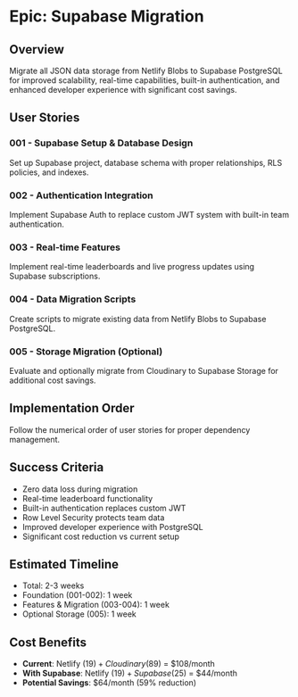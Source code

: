# Epic: Supabase Migration

## Overview
Migrate all JSON data storage from Netlify Blobs to Supabase PostgreSQL for improved scalability, real-time capabilities, built-in authentication, and enhanced developer experience with significant cost savings.

## User Stories

### 001 - Supabase Setup & Database Design
Set up Supabase project, database schema with proper relationships, RLS policies, and indexes.

### 002 - Authentication Integration
Implement Supabase Auth to replace custom JWT system with built-in team authentication.

### 003 - Real-time Features
Implement real-time leaderboards and live progress updates using Supabase subscriptions.

### 004 - Data Migration Scripts
Create scripts to migrate existing data from Netlify Blobs to Supabase PostgreSQL.

### 005 - Storage Migration (Optional)
Evaluate and optionally migrate from Cloudinary to Supabase Storage for additional cost savings.

## Implementation Order
Follow the numerical order of user stories for proper dependency management.

## Success Criteria
- Zero data loss during migration
- Real-time leaderboard functionality
- Built-in authentication replaces custom JWT
- Row Level Security protects team data
- Improved developer experience with PostgreSQL
- Significant cost reduction vs current setup

## Estimated Timeline
- Total: 2-3 weeks
- Foundation (001-002): 1 week
- Features & Migration (003-004): 1 week
- Optional Storage (005): 1 week

## Cost Benefits
- **Current**: Netlify ($19) + Cloudinary ($89) = $108/month
- **With Supabase**: Netlify ($19) + Supabase ($25) = $44/month
- **Potential Savings**: $64/month (59% reduction)